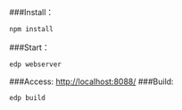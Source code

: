 ﻿###Install：
```bash
npm install
```
###Start：
```bash
edp webserver
```
###Access:
[http://localhost:8088/](http://localhost:8089/)
###Build:
```bash
edp build
```

